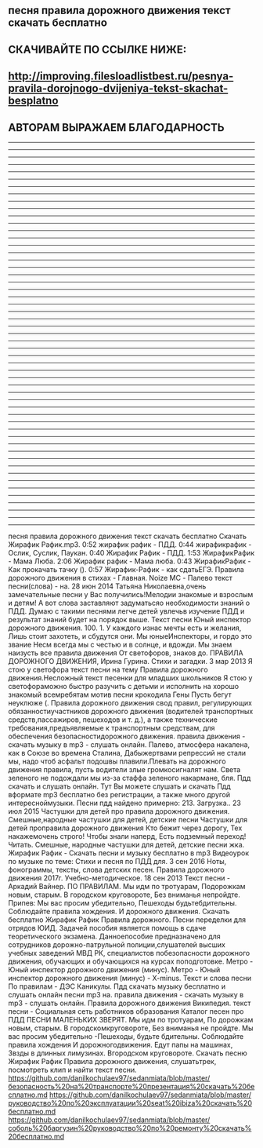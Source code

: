песня правила дорожного движения текст скачать бесплатно
--------------------------------------------------
СКАЧИВАЙТЕ ПО ССЫЛКЕ НИЖЕ:
--------------------------------------------------
http://improving.filesloadlistbest.ru/pesnya-pravila-dorojnogo-dvijeniya-tekst-skachat-besplatno
--------------------------------------------------
АВТОРАМ ВЫРАЖАЕМ БЛАГОДАРНОСТЬ
--------------------------------------------------
--------------------------------------------------
--------------------------------------------------
--------------------------------------------------
--------------------------------------------------
--------------------------------------------------
--------------------------------------------------
--------------------------------------------------
--------------------------------------------------
--------------------------------------------------
--------------------------------------------------
--------------------------------------------------
--------------------------------------------------
--------------------------------------------------
--------------------------------------------------
--------------------------------------------------
--------------------------------------------------
--------------------------------------------------
--------------------------------------------------
--------------------------------------------------
--------------------------------------------------
--------------------------------------------------
--------------------------------------------------
--------------------------------------------------
--------------------------------------------------
--------------------------------------------------
--------------------------------------------------
--------------------------------------------------
--------------------------------------------------
--------------------------------------------------
--------------------------------------------------
--------------------------------------------------
--------------------------------------------------
--------------------------------------------------
--------------------------------------------------
--------------------------------------------------
--------------------------------------------------
--------------------------------------------------
--------------------------------------------------
--------------------------------------------------
--------------------------------------------------
--------------------------------------------------
--------------------------------------------------
--------------------------------------------------
--------------------------------------------------
--------------------------------------------------
--------------------------------------------------
--------------------------------------------------
--------------------------------------------------
--------------------------------------------------
--------------------------------------------------
--------------------------------------------------
--------------------------------------------------
--------------------------------------------------
песня правила дорожного движения текст скачать бесплатно Скачать Жирафик Рафик.mp3. 0:52 жирафик рафик - ПДД. 0:44 жирафикрафик - Ослик, Суслик, Паукан. 0:40 Жирафик Рафик - ПДД. 1:53 ЖирафикРафик - Мама Люба. 2:06 Жирафик рафик - Мама люба. 0:43 ЖирафикРафик - Как прокачать тачку (). 0:57 Жирафик-Рафик - как сдатьЕГЭ. Правила дорожного движения в стихах - Главная. Noize MC - Палево текст песни(слова) - на. 28 июн 2014  Татьяна Николаевна,очень замечательные песни у Вас получились!Мелодии знакомые и взрослым и детям! А вот слова заставляют задуматьсяо необходимости знаний о ПДД. Думаю с такими песнями легче детей увлечьв изучение ПДД и результат знаний будет на порядок выше. Текст песни Юный инспектор дорожного движения. 100. 1. У каждого изнас мечты есть и желания, Лишь стоит захотеть, и сбудутся они. Мы юныеИнспекторы, и гордо это звание Несм всегда мы с честью и в солнце, и вдожди. Мы знаем наизусть все правила движения От светофоров, знаков до. ПРАВИЛА ДОРОЖНОГО ДВИЖЕНИЯ, Ирина Гурина. Стихи и загадки. 3 мар 2013  Я стою у светофора текст песни на тему Правила дорожного движения.Несложный текст песенки для младших школьников Я стою у светофораможно быстро разучить с детьми и исполнить на хорошо знакомый всемребятам мотив песни крокодила Гены Пусть бегут неуклюже (. Правила дорожного движения  свод правил, регулирующих обязанностиучастников дорожного движения (водителей транспортных средств,пассажиров, пешеходов и т. д.), а также технические требования,предъявляемые к транспортным средствам, для обеспечения безопасностидорожного движения. правила движения - скачать музыку в mp3 - слушать онлайн. Палево, атмосфера накалена, как в Союзе во времена Сталина, Дабыжертвами репрессий не стали мы, надо чтоб асфальт подошвы плавили.Плевать на дорожного движения правила, пусть водители злые громкосигналят нам. Света зеленого не подождали мы из-за стаффа зеленого накармане, бля. Пдд скачать и слушать онлайн. Тут Вы можете слушать и скачать Пдд вформате mp3 бесплатно без регистрации, а также много другой интересноймузыки. Песни пдд найдено примерно: 213. Загрузка.. 23 июл 2015  Частушки для детей про правила дорожного движения.  Смешные,народные частушки для детей, детские песни  Частушки для детей проправила дорожного движения  Кто бежит через дорогу, Тех накажемочень строго! Чтобы знали наперд, Есть подземный переход! Читать. Смешные, народные частушки для детей, детские песни  жка. Жирафик Рафик - Скачать песни и музыку бесплатно в mp3
Видеоурок по музыке по теме: Стихи и песня по ПДД для. 3 сен 2016  Ноты, фонограммы, тексты, слова детских песен. Правила дорожного движения 2017г. Учебно-методическое. 18 сен 2013  Текст песни - Аркадий Вайнер. ПО ПРАВИЛАМ. Мы идм по тротуарам, Подорожкам новым, старым. В городском круговороте, Без вниманья непройдте. Припев: Мы вас просим убедительно, Пешеходы будьтебдительны. Соблюдайте правила хождения. И дорожного движения. Скачать бесплатно Жирафик Рафик  Правила дорожного. Песни переделки для отрядов ЮИД. Задачей пособия является помощь в сдаче теоретического экзамена. Данноепособие предназначено для сотрудников дорожно-патрульной полиции,слушателей высших учебных заведений МВД РК, специалистов побезопасности дорожного движения, обучающих и обучающихся на курсах поподготовке. Метро - Юный инспектор дорожного движения (минус). Метро - Юный инспектор дорожного движения (минус) - X-minus. Текст и слова песни По правилам - ДЭС Каникулы. Пдд скачать музыку бесплатно и слушать онлайн песни mp3 на. правила движения - скачать музыку в mp3 - слушать онлайн. Правила дорожного движения  Википедия. текст песни - Социальная сеть работников образования
Каталог песен про ПДД  ПЕСНИ МАЛЕНЬКИХ ЗВЕРЯТ. Мы идм по тротуарам, По дорожкам новым, старым. В городскомкруговороте, Без вниманья не пройдте. Мы вас просим убедительно -Пешеходы, будьте бдительны. Соблюдайте правила хождения И дорожногодвижения. Едут папы на машинах, Звзды в длинных лимузинах. Вгородском круговороте. Скачать песню Жирафик Рафик  Правила дорожного движения, слушатьтрек, посмотреть клип и найти текст песни.
https://github.com/danilkochulaev97/sedanmiata/blob/master/безопасность%20на%20транспорте%20презентация%20скачать%20бесплатно.md
https://github.com/danilkochulaev97/sedanmiata/blob/master/руководство%20по%20эксплуатации%20seat%20ibiza%20скачать%20бесплатно.md
https://github.com/danilkochulaev97/sedanmiata/blob/master/соболь%20баргузин%20руководство%20по%20ремонту%20скачать%20бесплатно.md